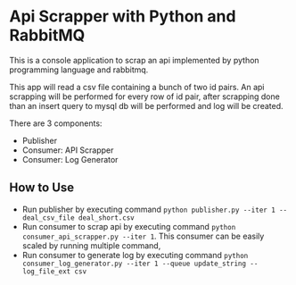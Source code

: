 # Api Scrapper with Python and RabbitMQ

This is a console application to scrap an api implemented by python programming language and rabbitmq.

This app will read a csv file containing a bunch of two id pairs. An api scrapping will be performed for every row of id pair, after scrapping done than an insert query to mysql db will be performed and log will be created.

There are 3 components:

- Publisher
- Consumer: API Scrapper
- Consumer: Log Generator 

## How to Use
- Run publisher by executing command `python publisher.py --iter 1 --deal_csv_file deal_short.csv`
- Run consumer to scrap api by executing command `python consumer_api_scrapper.py --iter 1`. This consumer can be easily scaled by running multiple command,
- Run consumer to generate log by executing command `python consumer_log_generator.py --iter 1 --queue update_string --log_file_ext csv`

